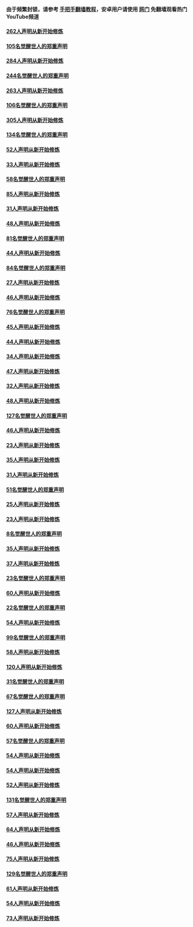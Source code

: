 #### 由于频繁封锁，请参考 [手把手翻墙教程](https://github.com/gfw-breaker/guides/wiki/)，安卓用户请使用 [网门](https://github.com/gfw-breaker/nogfw/blob/master/dl.md?t=04111400) 免翻墙观看热门YouTube频道 

#### [262人声明从新开始修炼](../pages/91/423004.md?t=04111400) 

#### [105名觉醒世人的郑重声明](../pages/91/423003.md?t=04111400) 

#### [284人声明从新开始修炼](../pages/91/422707.md?t=04111400) 

#### [244名觉醒世人的郑重声明](../pages/91/422706.md?t=04111400) 

#### [263人声明从新开始修炼](../pages/91/422553.md?t=04111400) 

#### [106名觉醒世人的郑重声明](../pages/91/422552.md?t=04111400) 

#### [305人声明从新开始修炼](../pages/91/422153.md?t=04111400) 

#### [134名觉醒世人的郑重声明](../pages/91/422152.md?t=04111400) 

#### [52人声明从新开始修炼](../pages/91/421846.md?t=04111400) 

#### [33人声明从新开始修炼](../pages/91/421804.md?t=04111400) 

#### [58名觉醒世人的郑重声明](../pages/91/421845.md?t=04111400) 

#### [85人声明从新开始修炼](../pages/91/421769.md?t=04111400) 

#### [31人声明从新开始修炼](../pages/91/421763.md?t=04111400) 

#### [48人声明从新开始修炼](../pages/91/421605.md?t=04111400) 

#### [81名觉醒世人的郑重声明](../pages/91/421656.md?t=04111400) 

#### [44人声明从新开始修炼](../pages/91/421544.md?t=04111400) 

#### [84名觉醒世人的郑重声明](../pages/91/421543.md?t=04111400) 

#### [27人声明从新开始修炼](../pages/91/421465.md?t=04111400) 

#### [46人声明从新开始修炼](../pages/91/421454.md?t=04111400) 

#### [76名觉醒世人的郑重声明](../pages/91/421453.md?t=04111400) 

#### [45人声明从新开始修炼](../pages/91/421452.md?t=04111400) 

#### [44人声明从新开始修炼](../pages/91/421422.md?t=04111400) 

#### [34人声明从新开始修炼](../pages/91/421322.md?t=04111400) 

#### [47人声明从新开始修炼](../pages/91/421264.md?t=04111400) 

#### [32人声明从新开始修炼](../pages/91/421225.md?t=04111400) 

#### [48人声明从新开始修炼](../pages/91/421202.md?t=04111400) 

#### [127名觉醒世人的郑重声明](../pages/91/421224.md?t=04111400) 

#### [46人声明从新开始修炼](../pages/91/421203.md?t=04111400) 

#### [23人声明从新开始修炼](../pages/91/421138.md?t=04111400) 

#### [35人声明从新开始修炼](../pages/91/421122.md?t=04111400) 

#### [31人声明从新开始修炼](../pages/91/421081.md?t=04111400) 

#### [51名觉醒世人的郑重声明](../pages/91/421080.md?t=04111400) 

#### [25人声明从新开始修炼](../pages/91/421020.md?t=04111400) 

#### [23人声明从新开始修炼](../pages/91/420884.md?t=04111400) 

#### [8名觉醒世人的郑重声明](../pages/91/420883.md?t=04111400) 

#### [35人声明从新开始修炼](../pages/91/420809.md?t=04111400) 

#### [37人声明从新开始修炼](../pages/91/420766.md?t=04111400) 

#### [23名觉醒世人的郑重声明](../pages/91/420765.md?t=04111400) 

#### [60人声明从新开始修炼](../pages/91/420727.md?t=04111400) 

#### [22名觉醒世人的郑重声明](../pages/91/420726.md?t=04111400) 

#### [54人声明从新开始修炼](../pages/91/420529.md?t=04111400) 

#### [99名觉醒世人的郑重声明](../pages/91/420528.md?t=04111400) 

#### [58人声明从新开始修炼](../pages/91/420198.md?t=04111400) 

#### [120人声明从新开始修炼](../pages/91/420141.md?t=04111400) 

#### [31名觉醒世人的郑重声明](../pages/91/420197.md?t=04111400) 

#### [67名觉醒世人的郑重声明](../pages/91/420140.md?t=04111400) 

#### [127人声明从新开始修炼](../pages/91/420082.md?t=04111400) 

#### [60人声明从新开始修炼](../pages/91/420081.md?t=04111400) 

#### [57名觉醒世人的郑重声明](../pages/91/420080.md?t=04111400) 

#### [54人声明从新开始修炼](../pages/91/419533.md?t=04111400) 

#### [54人声明从新开始修炼](../pages/91/419532.md?t=04111400) 

#### [52人声明从新开始修炼](../pages/91/419531.md?t=04111400) 

#### [131名觉醒世人的郑重声明](../pages/91/419530.md?t=04111400) 

#### [57人声明从新开始修炼](../pages/91/419430.md?t=04111400) 

#### [64人声明从新开始修炼](../pages/91/419429.md?t=04111400) 

#### [46人声明从新开始修炼](../pages/91/419428.md?t=04111400) 

#### [75人声明从新开始修炼](../pages/91/419427.md?t=04111400) 

#### [129名觉醒世人的郑重声明](../pages/91/419426.md?t=04111400) 

#### [61人声明从新开始修炼](../pages/91/419198.md?t=04111400) 

#### [54人声明从新开始修炼](../pages/91/419197.md?t=04111400) 

#### [73人声明从新开始修炼](../pages/91/419196.md?t=04111400) 

